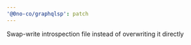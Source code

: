 ```yaml
---
'@0no-co/graphqlsp': patch
---
```


Swap-write introspection file instead of overwriting it directly
